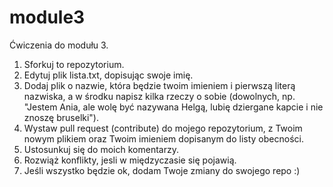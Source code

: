 # module3
Ćwiczenia do modułu 3.

1. Sforkuj to repozytorium.
2. Edytuj plik lista.txt, dopisując swoje imię.
3. Dodaj plik o nazwie, która będzie twoim imieniem i pierwszą literą nazwiska, a w środku napisz kilka rzeczy o sobie (dowolnych, np. "Jestem Ania, ale wolę być nazywana Helgą, lubię dziergane kapcie i nie znoszę bruselki").
4. Wystaw pull request (contribute) do mojego repozytorium, z Twoim nowym plikiem oraz Twoim imieniem dopisanym do listy obecności.
5. Ustosunkuj się do moich komentarzy.
6. Rozwiąż konflikty, jesli w międzyczasie się pojawią.
7. Jeśli wszystko będzie ok, dodam Twoje zmiany do swojego repo :)
